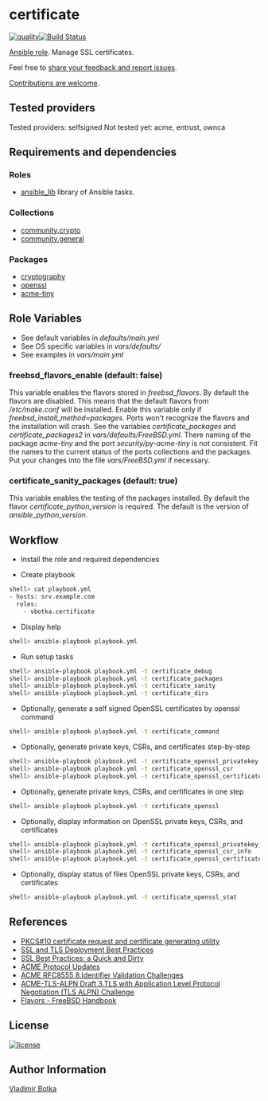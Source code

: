 # certificate

[![quality](https://img.shields.io/ansible/quality/27910)](https://galaxy.ansible.com/vbotka/certificate)[![Build Status](https://app.travis-ci.com/vbotka/ansible-certificate.svg?branch=master)](https://app.travis-ci.com/vbotka/ansible-certificate)

[Ansible role](https://galaxy.ansible.com/vbotka/certificate/). Manage SSL certificates.

Feel free to [share your feedback and report issues](https://github.com/vbotka/ansible-certificate/issues).

[Contributions are welcome](https://github.com/firstcontributions/first-contributions).


## Tested providers

Tested providers: selfsigned
Not tested yet: acme, entrust, ownca


## Requirements and dependencies

### Roles

- [ansible_lib](https://galaxy.ansible.com/vbotka/ansible_lib) library of Ansible tasks.

### Collections

- [community.crypto](https://galaxy.ansible.com/community/crypto)
- [community.general](https://galaxy.ansible.com/community/general)

### Packages

- [cryptography](https://cryptography.io/en/latest/)
- [openssl](https://www.openssl.org/)
- [acme-tiny](https://pypi.org/project/acme-tiny/)


## Role Variables

- See default variables in *defaults/main.yml*
- See OS specific variables in *vars/defaults/*
- See examples in *vars/main.yml*

### freebsd_flavors_enable (default: false)

This variable enables the flavors stored in *freebsd_flavors*. By default the flavors are
disabled. This means that the default flavors from */etc/make.conf* will be installed. Enable this
variable only if *freebsd_install_method=packages*. Ports won't recognize the flavors and the
installation will crash. See the variables *certificate_packages* and *certificate_packages2* in
*vars/defaults/FreeBSD.yml*. There naming of the package *acme-tiny* and the port
*security/py-acme-tiny* is not consistent. Fit the names to the current status of the ports
collections and the packages. Put your changes into the file *vars/FreeBSD.yml* if necessary.

### certificate_sanity_packages (default: true)

This variable enables the testing of the packages installed. By default the flavor
*certificate_python_version* is required. The default is the version of *ansible_python_version*.


## Workflow

- Install the role and required dependencies

- Create playbook

```sh
shell> cat playbook.yml
- hosts: srv.example.com
  roles:
    - vbotka.certificate
```

- Display help

```sh
shell> ansible-playbook playbook.yml
```

- Run setup tasks

```sh
shell> ansible-playbook playbook.yml -t certificate_debug
shell> ansible-playbook playbook.yml -t certificate_packages
shell> ansible-playbook playbook.yml -t certificate_sanity
shell> ansible-playbook playbook.yml -t certificate_dirs
```

- Optionally, generate a self signed OpenSSL certificates by openssl command

```sh
shell> ansible-playbook playbook.yml -t certificate_command
```

- Optionally, generate private keys, CSRs, and certificates step-by-step

```sh
shell> ansible-playbook playbook.yml -t certificate_openssl_privatekey
shell> ansible-playbook playbook.yml -t certificate_openssl_csr
shell> ansible-playbook playbook.yml -t certificate_openssl_certificate
```

- Optionally, generate private keys, CSRs, and certificates in one step

```sh
shell> ansible-playbook playbook.yml -t certificate_openssl
```

- Optionally, display information on OpenSSL private keys, CSRs, and certificates

```sh
shell> ansible-playbook playbook.yml -t certificate_openssl_privatekey_info
shell> ansible-playbook playbook.yml -t certificate_openssl_csr_info
shell> ansible-playbook playbook.yml -t certificate_openssl_certificate_info
```

- Optionally, display status of files OpenSSL private keys, CSRs, and certificates

```sh
shell> ansible-playbook playbook.yml -t certificate_openssl_stat
```


## References

- [PKCS#10 certificate request and certificate generating utility](https://www.openssl.org/docs/manmaster/man1/openssl-req.html)
- [SSL and TLS Deployment Best Practices](https://github.com/ssllabs/research/wiki/SSL-and-TLS-Deployment-Best-Practices)
- [SSL Best Practices: a Quick and Dirty](https://www.ssl.com/guide/ssl-best-practices-a-quick-and-dirty-guide/)
- [ACME Protocol Updates](https://letsencrypt.org/docs/acme-protocol-updates/)
- [ACME RFC8555 8.Identifier Validation Challenges](https://tools.ietf.org/html/rfc8555#section-8)
- [ACME-TLS-ALPN Draft 3.TLS with Application Level Protocol Negotiation (TLS ALPN) Challenge](https://tools.ietf.org/html/draft-ietf-acme-tls-alpn-05#section-3)
- [Flavors - FreeBSD Handbook](https://docs.freebsd.org/en/books/porters-handbook/flavors/)


## License

[![license](https://img.shields.io/badge/license-BSD-red.svg)](https://www.freebsd.org/doc/en/articles/bsdl-gpl/article.html)


## Author Information

[Vladimir Botka](https://botka.info)
